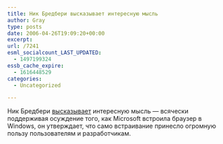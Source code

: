 ```yaml
---
title: Ник Бредбери высказывает интересную мысль
author: Gray
type: posts
date: 2006-04-26T19:09:20+00:00
excerpt:
url: /7241
esml_socialcount_LAST_UPDATED:
  - 1497199324
essb_cache_expire:
  - 1616448529
categories:
  - Uncategorized

---
```








Ник Бредбери <a href="http://nick.typepad.com/blog/2006/04/dvorak_is_wrong.html" target="_blank">высказывает</a> интересную мысль &#8212; всячески поддерживая осуждение того, как Microsoft встроила браузер в Windows, он утверждает, что само встраивание принесло огромную пользу пользователям и разработчикам.